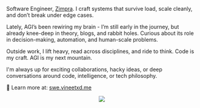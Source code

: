 <!--
## Hi!👋🏻 I am Vineet.<a href="https://vineet.is-a.dev"></a>
  
<img src="header.png"> -->

<!-- <hr>  -->

Software Engineer, [Zimpra](https://zimpra.com). I craft systems that survive load, scale cleanly, and don’t break under edge cases.

Lately, AGI’s been rewiring my brain - I’m still early in the journey, but already knee-deep in theory, blogs, and rabbit holes. Curious about its role in decision-making, automation, and human-scale problems.

Outside work, I lift heavy, read across disciplines, and ride to think. Code is my craft. AGI is my next mountain.

I'm always up for exciting collaborations, hacky ideas, or deep conversations around code, intelligence, or tech philosophy.

📎 Learn more at: [swe.vineetxd.me](https://swe.vineetxd.me)
<!--

## Recent Works
📚 Some of my Recent writings:
  - Image Processing for Deep Sea Underwater Images [🔗](https://blog.vineetxd.me/dsie)
  - Mastering 3D vectors in C++ [🔗](https://blog.vineetxd.me/3d-vectors-in-cpp)
  - Hashmaps deconstructed: Understanding the Magic Inside [🔗](https://blog.vineetxd.me/hashmaps)

🚀 Things I am working on lately:  
  - [DSIE](https://github.com/iamv1n/dsie)
  - [xv6](https://github.com/iamv1n/vm-xv6-NPD)

## Get in Touch

📬  Feel free to reach out to me via email at: [**vineet.likhitkar@gmail.com**](mailto:vineet.likhitkar+github@gmail.com)


<h2><p align="center">Skills</p></h2>

<p align="center">
     <img src="https://skillicons.dev/icons?i=c,cpp,python,java,js,ts,nodejs,nextjs,nestjs,express,react,tailwind,bootstrap,graphql,postgres,mysql,mongodb,postman,supabase,firebase,heroku,netlify,aws,linux,bash,neovim,cloudflare,git,docker,tensorflow,pytorch,figma&perline=16">
</p>

<h2><p align="center">Socials</p></h2>

<p align="center" >
     <a href="https://www.dev.to/iamv1n" target="_blank" rel="noreferrer"><img src="https://raw.githubusercontent.com/danielcranney/readme-generator/main/public/icons/socials/devdotto-dark.svg" width="40" height="40" /></a>
     &nbsp; &nbsp;  
     <a href="https://discord.com/users/7h3_w17chr#6587" target="_blank" rel="noreferrer"><img src="https://raw.githubusercontent.com/danielcranney/readme-generator/main/public/icons/socials/discord.svg" width="40" height="40" /></a>
     &nbsp;&nbsp;
     <a href="https://www.github.com/iamv1n" target="_blank" rel="noreferrer"><img src="https://raw.githubusercontent.com/danielcranney/readme-generator/main/public/icons/socials/github-dark.svg" width="40" height="40" /></a>
     &nbsp;&nbsp;
     <a href="https://blogs.vineet.site" target="_blank" rel="noreferrer"><img src="https://raw.githubusercontent.com/danielcranney/readme-generator/main/public/icons/socials/hashnode.svg" width="40" height="40" /></a> 
     &nbsp;&nbsp;
     <a href="http://www.instagram.com/iamv1n_" target="_blank" rel="noreferrer"><img src="https://raw.githubusercontent.com/danielcranney/readme-generator/main/public/icons/socials/instagram.svg" width="40" height="40" /></a>
     &nbsp;&nbsp;
     <a href="https://www.linkedin.com/in/iamv1n" target="_blank" rel="noreferrer"><img src="https://raw.githubusercontent.com/danielcranney/readme-generator/main/public/icons/socials/linkedin.svg" width="40" height="40" /></a> 
     &nbsp;&nbsp;
     <a href="https://stackoverflow.com/users/17639815/iamv1n" target="_blank" rel="noreferrer"><img src="https://raw.githubusercontent.com/danielcranney/readme-generator/main/public/icons/socials/stackoverflow.svg" width="40" height="40" /></a>
     &nbsp;&nbsp;
     <a href="https://www.twitter.com/7h3w17ch3r" target="_blank" rel="noreferrer"><img src="https://raw.githubusercontent.com/danielcranney/readme-generator/main/public/icons/socials/twitter-dark.svg" width="40" height="40" /></a></p>

<br>
<h3><p align="center"><b>Github Stats</b></p></h3>
<table>
     <tr> 
          <td>
               <a href="http://www.github.com/iamv1n"><img src="https://github-readme-stats.vercel.app/api?username=iamv1n&show_icons=true&theme=transparent&hide_border=true" alt="iamv1n's GitHub stats" /></a> 
          </td> 
          <td> 
               <a href="http://www.github.com/iamv1n"><img src="https://github-readme-streak-stats.herokuapp.com/?user=iamv1n&stroke=0891b2&background=0d1117&ring=ec4899&fire=ec4899&currStreakNum=0891b2&currStreakLabel=ec4899&sideNums=0891b2&sideLabels=0891b2&dates=0891b2&hide_border=true" /></a>
          </td> 
     </tr> 
     <br>
     <tr>
          <td colspan="2" align="center">
               <center>
               <a href="https://visitorbadge.io/status?path=https%3A%2F%2Fgithub.com%2Fiamv1n"><img src="https://api.visitorbadge.io/api/visitors?path=https%3A%2F%2Fgithub.com%2Fiamv1n&label=Visitors&labelColor=%23d9e3f0&countColor=%23555555&style=flat&labelStyle=upper" /></a>
               </center>
          </td>
     </tr>
</table>






<!-- <a href="http://www.github.com/iamv1n"><img src="https://activity-graph.herokuapp.com/graph?username=iamv1n&bg_color=000000&color=0891b2&line=ef4444&point=0891b2&area_color=000000&area=true&hide_border=true&custom_title=GitHub%20Commits%20Graph" alt="GitHub Commits Graph" /></a> -->


<!--
vind3v17/vind3v17 is a special ✨ repository because its `README.md` (this file) appears on your GitHub profile.
You can click the Preview link to take a look at your changes.
-->
<div>
    <center>
      <a href="https://visitorbadge.io/status?path=https%3A%2F%2Fgithub.com%2Fiamv1n">
        <img src="https://api.visitorbadge.io/api/visitors?path=https%3A%2F%2Fgithub.com%2Fiamv1n&label=Visitors&labelColor=%23d9e3f0&countColor=%23555555&style=flat&labelStyle=upper" />
      </a>
    </center>
</div>

